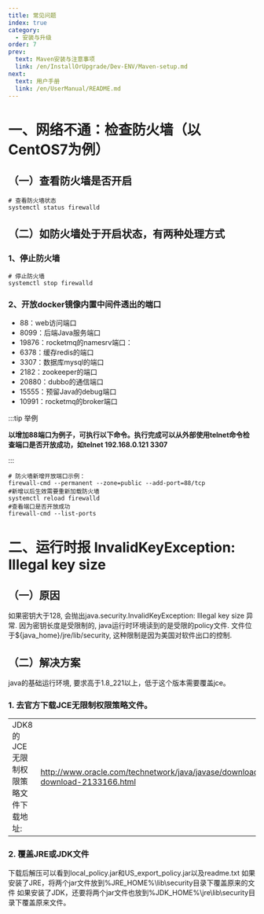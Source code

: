 ```yaml
---
title: 常见问题
index: true
category:
  - 安装与升级
order: 7
prev:
  text: Maven安装与注意事项
  link: /en/InstallOrUpgrade/Dev-ENV/Maven-setup.md
next:
  text: 用户手册
  link: /en/UserManual/README.md
---
```

# 一、网络不通：检查防火墙（以CentOS7为例）
## （一）查看防火墙是否开启
```shell
# 查看防火墙状态
systemctl status firewalld
```

## （二）如防火墙处于开启状态，有两种处理方式
### 1、停止防火墙
```shell
# 停止防火墙
systemctl stop firewalld
```

### 2、开放docker镜像内置中间件透出的端口
+ 88：web访问端口
+ 8099：后端Java服务端口
+ 19876：rocketmq的namesrv端口：
+ 6378：缓存redis的端口
+ 3307：数据库mysql的端口
+ 2182：zookeeper的端口
+ 20880：dubbo的通信端口
+ 15555：预留Java的debug端口
+ 10991：rocketmq的broker端口

:::tip 举例

**以增加88端口为例子，可执行以下命令。执行完成可以从外部使用telnet命令检查端口是否开放成功，如telnet 192.168.0.121 3307**

:::

```plain
# 防火墙新增开放端口示例：
firewall-cmd --permanent --zone=public --add-port=88/tcp
#新增以后生效需要重新加载防火墙
systemctl reload firewalld
#查看端口是否开放成功
firewall-cmd --list-ports
```



# 二、运行时报 InvalidKeyException: Illegal key size
## （一）原因
如果密钥大于128, 会抛出java.security.InvalidKeyException: Illegal key size 异常. 因为密钥长度是受限制的, java运行时环境读到的是受限的policy文件. 文件位于${java_home}/jre/lib/security, 这种限制是因为美国对软件出口的控制.

## （二）解决方案
java的基础运行环境, 要求高于1.8_221以上，低于这个版本需要覆盖jce。

### 1. 去官方下载JCE无限制权限策略文件。

<table>
  <tr>
    <td>JDK8的JCE无限制权限策略文件下载地址:</td>
    <td><a href="http://www.oracle.com/technetwork/java/javase/downloads/jce8-download-2133166.html">http://www.oracle.com/technetwork/java/javase/downloads/jce8-download-2133166.html</a></td>
  </tr>

</table>



### 2. 覆盖JRE或JDK文件
下载后解压可以看到local_policy.jar和US_export_policy.jar以及readme.txt
如果安装了JRE，将两个jar文件放到%JRE_HOME%\lib\security目录下覆盖原来的文件
如果安装了JDK，还要将两个jar文件也放到%JDK_HOME%\jre\lib\security目录下覆盖原来文件。

